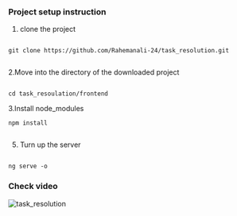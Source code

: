 ### Project setup instruction


1. clone the project 

```

git clone https://github.com/Rahemanali-24/task_resolution.git


```


2.Move into the directory of the downloaded project


```

cd task_resoulation/frontend

```


3.Install node_modules

```
npm install


```


5. Turn up the server 

```

ng serve -o

```




### Check video

![task_resolution](https://github.com/Rahemanali-24/FlightsAndSearchService/assets/159017790/07d6ecc2-2d11-4838-a041-ff4301dd55e1)